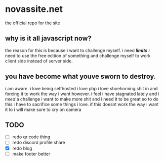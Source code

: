# novassite.net
the official repo for the site

## why is it all javascript now?
the reason for this is because i want to challenge myself.
i need ***limits***
i need to use the free edition of something and challenge myself to work client side instead of server side.

## you have become what youve sworn to destroy.
i am aware.
i love being selfhosted i love php i love shoehorning shit in and forcing it to work the way i want
however.
i feel i have stagnated lately and i *need* a challenge
i want to make more shit and i need it to be great
so to do this i have to sacrifice some things i love.
if this doesnt work the way i want it to i will make sure to cry on camera

## TODO
- [ ] redo qr code thing
- [ ] redo discord profile share
- [X] redo blog
- [ ] make footer better
